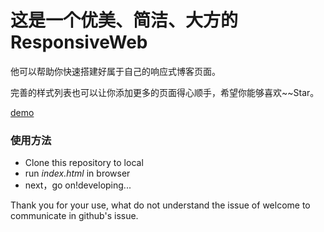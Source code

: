 ﻿# 这是一个优美、简洁、大方的ResponsiveWeb

他可以帮助你快速搭建好属于自己的响应式博客页面。

完善的样式列表也可以让你添加更多的页面得心顺手，希望你能够喜欢~~Star。

[demo](http://shijinrong.cn)

### 使用方法
- Clone this repository to local
- run *index.html* in browser
- next，go on!developing...


Thank you for your use, what do not understand the issue of welcome to communicate in github's issue.